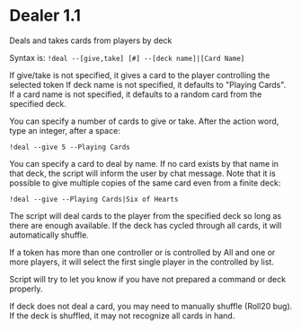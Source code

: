 # Dealer 1.1
Deals and takes cards from players by deck

Syntax is:
`!deal --[give,take] [#] --[deck name]|[Card Name]`

If give/take is not specified, it gives a card to the player controlling the selected token If deck name is not specified, it defaults to "Playing Cards". If a card name is not specified, it defaults to a random card from the specified deck.

You can specify a number of cards to give or take. After the action word, type an integer, after a space:

`!deal --give 5 --Playing Cards`

You can specify a card to deal by name. If no card exists by that name in that deck, the script will inform the user by chat message. Note that it is possible to give multiple copies of the same card even from a finite deck:

`!deal --give --Playing Cards|Six of Hearts`

The script will deal cards to the player from the specified deck so long as there are enough available. If the deck has cycled through all cards, it will automatically shuffle.

If a token has more than one controller or is controlled by All and one or more players, it will select the first single player in the controlled by list.

Script will try to let you know if you have not prepared a command or deck properly.

If deck does not deal a card, you may need to manually shuffle (Roll20 bug). If the deck is shuffled, it may not recognize all cards in hand.
